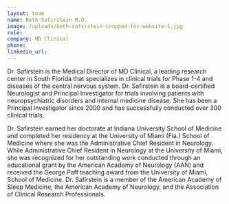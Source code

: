 ```yaml
---
layout: team
name: Beth Safirstein M.D.
image: /uploads/beth-safirstein-cropped-for-website-1.jpg
role:
company: MD Clinical
phone:
linkedin_url:
---
```


Dr. Safirstein is the Medical Director of MD Clinical, a leading research center in South Florida that specializes in clinical trials for Phase 1-4 and diseases of the central nervous system. Dr. Safirstein is a board-certified Neurologist and Principal Investigator for trials involving patients with neuropsychiatric disorders and internal medicine disease. She has been a Principal Investigator since 2000 and has successfully conducted over 300 clinical trials.

Dr. Safirstein earned her doctorate at Indiana University School of Medicine and completed her residency at the University of Miami (Fla.) School of Medicine where she was the Administrative Chief Resident in Neurology. While Administrative Chief Resident in Neurology at the University of Miami, she was recognized for her outstanding work conducted through an educational grant by the American Academy of Neurology (AAN) and received the George Paff teaching award from the University of Miami, School of Medicine. Dr. Safirstein is a member of the American Academy of Sleep Medicine, the American Academy of Neurology, and the Association of Clinical Research Professionals.